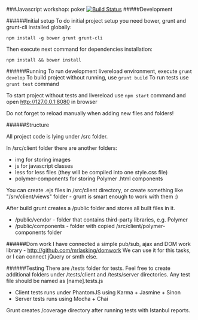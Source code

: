 ###Javascript workshop: poker
[![Build Status](https://travis-ci.org/Ahineya/js-workshop-poker.svg?branch=master)](https://travis-ci.org/Ahineya/js-workshop-poker)
#####Development

######Initial setup
To do initial project setup you need bower, grunt and grunt-cli installed globally:

```
npm install -g bower grunt grunt-cli
```

Then execute next command for dependencies installation:
```
npm install && bower install
```

######Running
To run development livereload environment, execute ```grunt develop```
To build project without running, use ```grunt build```
To run tests use ```grunt test``` command

To start project without tests and livereload use ```npm start``` command and open http://127.0.0.1:8080 in browser

Do not forget to reload manually when adding new files and folders!

######Structure

All project code is lying under /src folder.

In /src/client folder there are another folders:

* img for storing images
* js for javascript classes
* less for less files (they will be compiled into one style.css file)
* polymer-components for storing Polymer .html components

You can create .ejs files in /src/client directory, or create something like "/srv/client/views" folder - 
grunt is smart enough to work with them :)

After build grunt creates a /public folder and stores all built files in it.

* /public/vendor - folder that contains third-party libraries, e.g. Polymer
* /public/components - folder with copied /src/client/polymer-components folder

######Dom work
I have connected a simple pub/sub, ajax and DOM work library - http://github.com/mrlasking/domwork
We can use it for this tasks, or I can connect jQuery or smth else.

######Testing
There are /tests folder for tests. Feel free to create additional folders under /tests/client and /tests/server directories.
Any test file should be named as [name].tests.js

* Client tests runs under PhantomJS using Karma + Jasmine + Sinon
* Server tests runs using Mocha + Chai

Grunt creates /coverage directory after running tests with Istanbul reports.
